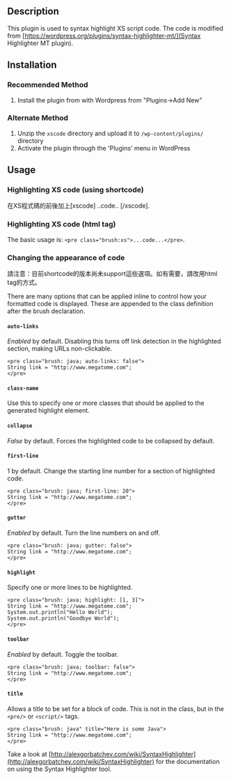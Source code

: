 ## Description

This plugin is used to syntax highlight XS script code.
The code is modified from [https://wordpress.org/plugins/syntax-highlighter-mt/](Syntax Highlighter MT plugin).

## Installation

### Recommended Method

1. Install the plugin from with Wordpress from "Plugins->Add New"

### Alternate Method

1. Unzip the `xscode` directory and upload it to `/wp-content/plugins/` directory
1. Activate the plugin through the 'Plugins' menu in WordPress

## Usage

### Highlighting XS code (using shortcode)
在XS程式碼的前後加上[xscode] ..code.. [/xscode].

### Highlighting XS code (html tag)
The basic usage is: `<pre class="brush:xs">...code...</pre>`.


### Changing the appearance of code
請注意：目前shortcode的版本尚未support這些選項。如有需要，請改用html tag的方式。

There are many options that can be applied inline to control how your formatted code is displayed. These are appended to the class definition after the brush declaration.


#### `auto-links`

*Enabled* by default. Disabling this turns off link detection in the highlighted section, making URLs non-clickable.

    <pre class="brush: java; auto-links: false">
    String link = "http://www.megatome.com";
    </pre>

#### `class-name`

Use this to specify one or more classes that should be applied to the generated highlight element.

#### `collapse`

*False* by default. Forces the highlighted code to be collapsed by default.

#### `first-line`

1 by default. Change the starting line number for a section of highlighted code.

    <pre class="brush: java; first-line: 20">
    String link = "http://www.megatome.com";
    </pre>

#### `gutter`

*Enabled* by default. Turn the line numbers on and off.

    <pre class="brush: java; gutter: false">
    String link = "http://www.megatome.com";
    </pre>

#### `highlight`

Specify one or more lines to be highlighted.

    <pre class="brush: java; highlight: [1, 3]">
    String link = "http://www.megatome.com";
    System.out.println("Hello World");
    System.out.println("Goodbye World");
    </pre>

#### `toolbar`

*Enabled* by default. Toggle the toolbar.

    <pre class="brush: java; toolbar: false">
    String link = "http://www.megatome.com";
    </pre>

#### `title`

Allows a title to be set for a block of code. This is not in the class, but in the `<pre/>` or `<script/>` tags.

    <pre class="brush: java" title="Here is some Java">
    String link = "http://www.megatome.com";
    </pre>

Take a look at [http://alexgorbatchev.com/wiki/SyntaxHighlighter](http://alexgorbatchev.com/wiki/SyntaxHighlighter) for the documentation on using the Syntax Highlighter tool.


